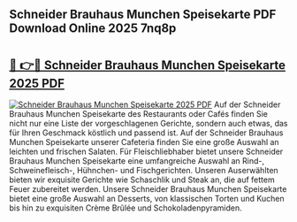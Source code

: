 ## Schneider Brauhaus Munchen Speisekarte PDF Download Online 2025 7nq8p

# <h2><a href="http://gc6zm6v.nevu.top/?p=Schneider+Brauhaus+Munchen+Speisekarte">🔗 👉🔴 Schneider Brauhaus Munchen Speisekarte 2025 PDF</a></h2>

[![Schneider Brauhaus Munchen Speisekarte 2025 PDF](https://i.imgur.com/dBaPXMq.png)](http://gc6zm6v.nevu.top/?p=Schneider+Brauhaus+Munchen+Speisekarte)
Auf der Schneider Brauhaus Munchen Speisekarte des Restaurants oder Cafés finden Sie nicht nur eine Liste der vorgeschlagenen Gerichte, sondern auch etwas, das für Ihren Geschmack köstlich und passend ist. Auf der Schneider Brauhaus Munchen Speisekarte unserer Cafeteria finden Sie eine große Auswahl an leichten und frischen Salaten. Für Fleischliebhaber bietet unsere Schneider Brauhaus Munchen Speisekarte eine umfangreiche Auswahl an Rind-, Schweinefleisch-, Hühnchen- und Fischgerichten. Unseren Auserwählten bieten wir exquisite Gerichte wie Schaschlik und Steak an, die auf fettem Feuer zubereitet werden. Unsere Schneider Brauhaus Munchen Speisekarte bietet eine große Auswahl an Desserts, von klassischen Torten und Kuchen bis hin zu exquisiten Crème Brûlée und Schokoladenpyramiden.
